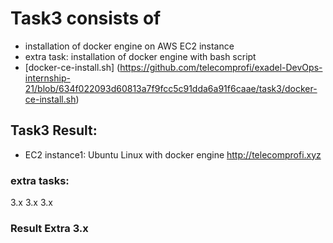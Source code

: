 # Task3 consists of
* installation of docker engine on AWS EC2 instance
* extra task: installation of docker engine with bash script
* [docker-ce-install.sh] (https://github.com/telecomprofi/exadel-DevOps-internship-21/blob/634f022093d60813a7f9fcc5c91dda6a91f6caae/task3/docker-ce-install.sh)
## Task3 Result:
   * EC2 instance1: Ubuntu Linux with docker engine  http://telecomprofi.xyz<tba>
   
### extra tasks:
3.x 
3.x
3.x

### Result Extra 3.x <tba> 
